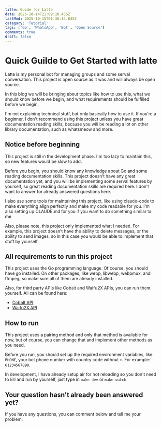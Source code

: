 ```yaml
---
title: Guide for Latte
date: 2025-10-14T21:09:10.455Z
lastMod: 2025-10-15T01:38:14.845Z
category: 'Tutorial'
tags: ['Go', 'WhatsApp', 'Bot', 'Open Source']
comments: true
draft: false
---
```


# Quick Guilde to Get Started with latte

Latte is my personal bot for managing groups and some serval conversation. This project is open source as it was and will always be open source.

In this blog we will be bringing about topics like how to use this, what we should know before we begin, and what requirements should be fulfilled before we begin.

I'm not explaining technical stuff, but only basically how to use it. If you're a beginner, I don't recommend using this project unless you have great documentation reading skills, because you will be reading a lot on other library documentation, such as whatsmeow and more.

## Notice before beginning

This project is still in the development phase. I'm too lazy to maintain this, so new features would be slow to add.

Before you begin, you should know any knowledge about Go and some reading documentation skills. This project doesn't have any great documentation yet, and you will be implementing some serval features by yourself, so great reading documentation skills are required here. I don't want to answer for already answered questions here.

I also use some tools for maintaining this project, like using claude-code to make everything align perfectly and make my code readable for you. I'm also setting up CLAUDE.md for you if you want to do something similar to me.

Also, please note, this project only implemented what I needed. For example, this project doesn't have the ability to delete messages, or the ability to send images, so in this case you would be able to implement that stuff by yourself.

## All requirements to run this project

This project uses the Go programming language. Of course, you should have go installed. On other packages, like webp, libwebp, webpmux, and ffmpeg, so make sure all of them are already installed.

Also, for third party APIs like Cobalt and Waifu2X APIs, you can run them yourself. All can be found here:

- [Cobalt API](https://github.com/imputnet/cobalt/blob/main/docs/run-an-instance.md)
- [Waifu2X API](https://github.com/nanakura/waifu2x-modal)

## How to run

This project uses a pairing method and only that method is available for now, but of course, you can change that and implement other methods as you need.

Before you run, you should set up the required environment variables, like `PHONE`, your bot phone number with country code without `+`. For example: `61234567890`.

In development, I have already setup air for hot reloading so you don't need to kill and run by yourself, just type in `make dev` or `make watch`.

## Your question hasn't already been answered yet?

If you have any questions, you can comment below and tell me your problem.
